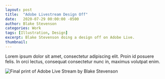 ```yaml
---
layout: post
title:  "Adobe Livestream Design Off"
date:   2020-07-29 00:00:00 -0500
author: Blake Stevenson
categories: Work
tags: [Illustration, Design]
excerpt: Blake Stevenson doing a design off on Adobe Live.
thumbnail:
---
```


Lorem ipsum dolor sit amet, consectetur adipiscing elit. Proin id posuere felis. In orci lectus, consequat consectetur nunc in, maximus volutpat enim.

![Final print of Adobe Live Stream by Blake Stevenson](https://drive.google.com/uc?export=view&id=1DJVyqri-lhJY7NDeR96qtWacuhstRjsk)

